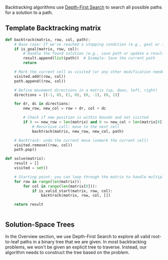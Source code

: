 Backtracking algorithms use [Depth-First Search](https://www.hellointerview.com/learn/code/depth-first-search/introduction) to search all possible paths for a solution to a path.

## Template Backtracking matrix

```python
def backtrack(matrix, row, col, path):
    # Base case: If we've reached a stopping condition (e.g., goal or invalid state)
    if is_goal(matrix, row, col):
        # Handle the found solution (e.g., save path or update a result)
        result.append(list(path))  # Example: Save the current path
        return

    # Mark the current cell as visited (or any other modification needed)
    visited.add((row, col))
    path.append((row, col))

    # Define movement directions in a matrix (up, down, left, right)
    directions = [(-1, 0), (1, 0), (0, -1), (0, 1)]

    for dr, dc in directions:
        new_row, new_col = row + dr, col + dc

        # Check if new position is within bounds and not visited
        if 0 <= new_row < len(matrix) and 0 <= new_col < len(matrix[0]) and (new_row, new_col) not in visited:
            # Recursive call: move to the next cell
            backtrack(matrix, new_row, new_col, path)

    # Backtrack: undo the current move (unmark the current cell)
    visited.remove((row, col))
    path.pop()

def solve(matrix):
    result = []
    visited = set()

    # Starting point: you can loop through the matrix to handle multiple starts
    for row in range(len(matrix)):
        for col in range(len(matrix[0])):
            if is_valid_start(matrix, row, col):
                backtrack(matrix, row, col, [])

    return result



```


## Solution-Space Trees

In the Overview section, we use Depth-First Search to explore all valid root-to-leaf paths in a binary tree that we are given. In most backtracking problems, we won't be given an explicit tree to traverse. Instead, our algorithm needs to construct the tree based on the problem.